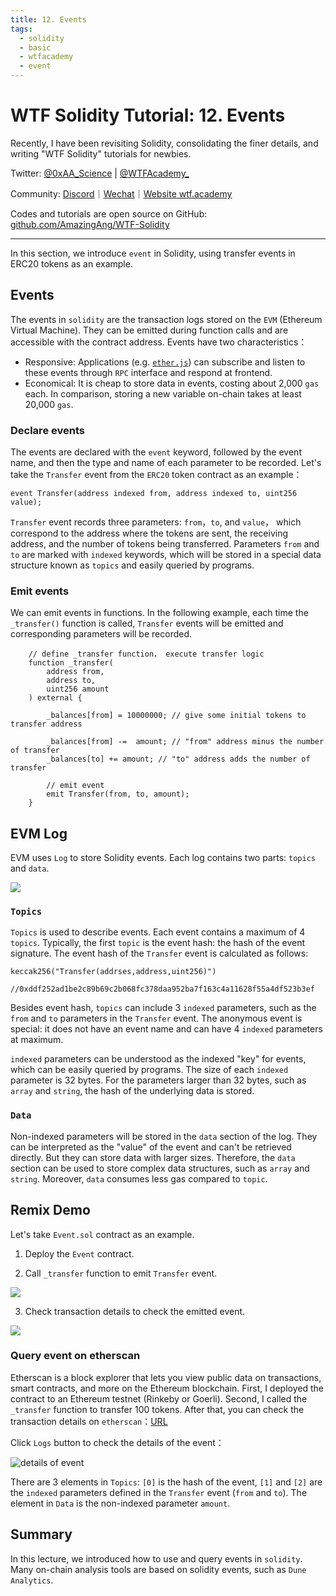 ```yaml
---
title: 12. Events
tags:
  - solidity
  - basic
  - wtfacademy
  - event
---
```


# WTF Solidity Tutorial: 12. Events

Recently, I have been revisiting Solidity, consolidating the finer details, and writing "WTF Solidity" tutorials for newbies.

Twitter: [@0xAA_Science](https://twitter.com/0xAA_Science) | [@WTFAcademy_](https://twitter.com/WTFAcademy_)

Community: [Discord](https://discord.gg/5akcruXrsk)｜[Wechat](https://docs.google.com/forms/d/e/1FAIpQLSe4KGT8Sh6sJ7hedQRuIYirOoZK_85miz3dw7vA1-YjodgJ-A/viewform?usp=sf_link)｜[Website wtf.academy](https://wtf.academy)

Codes and tutorials are open source on GitHub: [github.com/AmazingAng/WTF-Solidity](https://github.com/AmazingAng/WTF-Solidity)

-----

In this section, we introduce `event` in Solidity, using transfer events in ERC20 tokens as an example.

## Events
The events in `solidity` are the transaction logs stored on the `EVM` (Ethereum Virtual Machine). They can be emitted during function calls and are accessible with the contract address. Events have two characteristics：

- Responsive: Applications (e.g. [`ether.js`](https://learnblockchain.cn/docs/ethers.js/api-contract.html#id18)) can subscribe and listen to these events through `RPC` interface and respond at frontend.
- Economical: It is cheap to store data in events, costing about 2,000 `gas` each. In comparison, storing a new variable on-chain takes at least 20,000 `gas`.

### Declare events
The events are declared with the `event` keyword, followed by the event name, and then the type and name of each parameter to be recorded. Let's take the `Transfer` event from the `ERC20` token contract as an example：
```solidity
event Transfer(address indexed from, address indexed to, uint256 value);
```
`Transfer` event records three parameters: `from`，`to`, and `value`， which correspond to the address where the tokens are sent, the receiving address, and the number of tokens being transferred. Parameters `from` and `to` are marked with `indexed` keywords, which will be stored in a special data structure known as `topics` and easily queried by programs.


### Emit events

We can emit events in functions. In the following example, each time the `_transfer()` function is called, `Transfer` events will be emitted and corresponding parameters will be recorded.
```solidity
    // define _transfer function， execute transfer logic
    function _transfer(
        address from,
        address to,
        uint256 amount
    ) external {

        _balances[from] = 10000000; // give some initial tokens to transfer address

        _balances[from] -=  amount; // "from" address minus the number of transfer
        _balances[to] += amount; // "to" address adds the number of transfer

        // emit event
        emit Transfer(from, to, amount);
    }
```

## EVM Log

EVM uses `Log` to store Solidity events. Each log contains two parts: `topics` and `data`.

![](img/12-3.jpg)

### `Topics`

`Topics` is used to describe events. Each event contains a maximum of 4 `topics`. Typically, the first `topic` is the event hash: the hash of the event signature. The event hash of the `Transfer` event is calculated as follows:

```solidity
keccak256("Transfer(addrses,address,uint256)")

//0xddf252ad1be2c89b69c2b068fc378daa952ba7f163c4a11628f55a4df523b3ef
```

Besides event hash, `topics` can include 3 `indexed` parameters, such as the `from` and `to` parameters in the `Transfer` event. The anonymous event is special: it does not have an event name and can have 4 `indexed` parameters at maximum.

`indexed` parameters can be understood as the indexed "key" for events, which can be easily queried by programs. The size of each `indexed` parameter is 32 bytes. For the parameters larger than 32 bytes, such as `array` and `string`, the hash of the underlying data is stored.

### `Data`

Non-indexed parameters will be stored in the `data` section of the log. They can be interpreted as the "value" of the event and can't be retrieved directly. But they can store data with larger sizes. Therefore, the `data` section can be used to store complex data structures, such as `array` and `string`. Moreover, `data` consumes less gas compared to `topic`.

## Remix Demo
Let's take `Event.sol` contract as an example.

1. Deploy the `Event` contract.

2. Call `_transfer` function to emit `Transfer` event.

![](./img/12-1_en.jpg)

3. Check transaction details to check the emitted event.

![](./img/12-2_en.jpg)

### Query event on etherscan

Etherscan is a block explorer that lets you view public data on transactions, smart contracts, and more on the Ethereum blockchain. First, I deployed the contract to an Ethereum testnet (Rinkeby or Goerli). Second, I called the `_transfer` function to transfer 100 tokens. After that, you can check the transaction details on `etherscan`：[URL](https://rinkeby.etherscan.io/tx/0x8cf87215b23055896d93004112bbd8ab754f081b4491cb48c37592ca8f8a36c7)

Click `Logs` button to check the details of the event：

![details of event](https://images.mirror-media.xyz/publication-images/gx6_wDMYEl8_Gc_JkTIKn.png?height=980&width=1772)

There are 3 elements in `Topics`: `[0]` is the hash of the event, `[1]` and `[2]` are the `indexed` parameters defined in the `Transfer` event (`from` and `to`). The element in `Data` is the non-indexed parameter `amount`.

## Summary
In this lecture, we introduced how to use and query events in `solidity`. Many on-chain analysis tools are based on solidity events, such as `Dune Analytics`.
